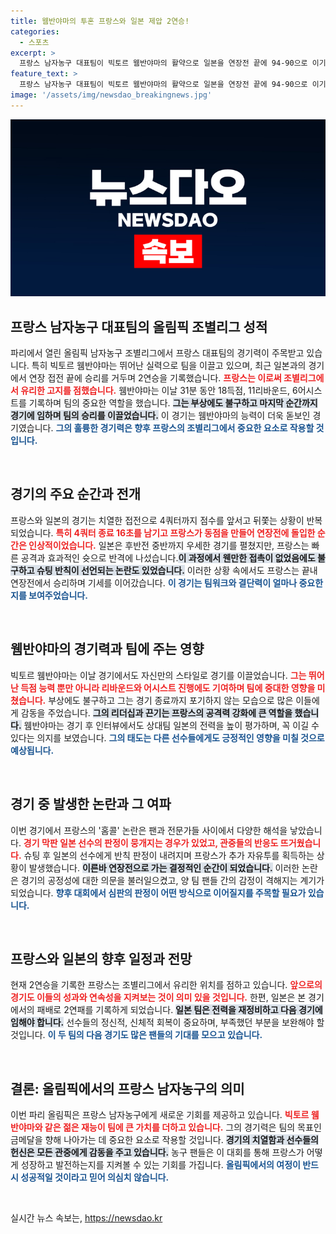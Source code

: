 ```yaml
---
title: 웸반야마의 투혼 프랑스와 일본 제압 2연승!
categories:
  - 스포츠
excerpt: >
  프랑스 남자농구 대표팀이 빅토르 웸반야마의 활약으로 일본을 연장전 끝에 94-90으로 이기며 조별리그 2연승을 기록했습니다. 그러나 4쿼터 홈콜 논란이 경기의 긴장감을 높였습니다. 웸반야마도 부상에도 불구하고 팀의 승리를 결정짓는 퍼포먼스를 펼쳤습니다.
feature_text: >
  프랑스 남자농구 대표팀이 빅토르 웸반야마의 활약으로 일본을 연장전 끝에 94-90으로 이기며 조별리그 2연승을 기록했습니다. 그러나 4쿼터 홈콜 논란이 경기의 긴장감을 높였습니다. 웸반야마도 부상에도 불구하고 팀의 승리를 결정짓는 퍼포먼스를 펼쳤습니다.
image: '/assets/img/newsdao_breakingnews.jpg'
---
```


<p><img src="/assets/img/newsdao_breakingnews.jpg" alt="ontimetimes 속보" /></p>

<h2 data-ke-size="size26">프랑스 남자농구 대표팀의 올림픽 조별리그 성적</h2>

<p data-ke-size="size16">파리에서 열린 올림픽 남자농구 조별리그에서 프랑스 대표팀의 경기력이 주목받고 있습니다. 특히 빅토르 웸반야마는 뛰어난 실력으로 팀을 이끌고 있으며, 최근 일본과의 경기에서 연장 접전 끝에 승리를 거두며 2연승을 기록했습니다. <b><span style="color: #ee2323;">프랑스는 이로써 조별리그에서 유리한 고지를 점했습니다.</span></b> 웸반야마는 이날 31분 동안 18득점, 11리바운드, 6어시스트를 기록하며 팀의 중요한 역할을 했습니다. <b><span style="background-color: #21538527;">그는 부상에도 불구하고 마지막 순간까지 경기에 임하며 팀의 승리를 이끌었습니다.</span></b> 이 경기는 웸반야마의 능력이 더욱 돋보인 경기였습니다. <b><span style="color: #1a5490;">그의 훌륭한 경기력은 향후 프랑스의 조별리그에서 중요한 요소로 작용할 것입니다.</span></b></p>

<p data-ke-size="size16">&nbsp;</p>

<h2 data-ke-size="size26">경기의 주요 순간과 전개</h2>

<p data-ke-size="size16">프랑스와 일본의 경기는 치열한 접전으로 4쿼터까지 점수를 앞서고 뒤쫓는 상황이 반복되었습니다. <b><span style="color: #ee2323;">특히 4쿼터 종료 16초를 남기고 프랑스가 동점을 만들어 연장전에 돌입한 순간은 인상적이었습니다.</span></b> 일본은 후반전 중반까지 우세한 경기를 펼쳤지만, 프랑스는 빠른 공격과 효과적인 슛으로 반격에 나섰습니다.<b><span style="background-color: #21538527;">이 과정에서 웬만한 접촉이 없었음에도 불구하고 슈팅 반칙이 선언되는 논란도 있었습니다.</span></b> 이러한 상황 속에서도 프랑스는 끝내 연장전에서 승리하며 기세를 이어갔습니다. <b><span style="color: #1a5490;">이 경기는 팀워크와 결단력이 얼마나 중요한지를 보여주었습니다.</span></b></p>

<p data-ke-size="size16">&nbsp;</p>

<h2 data-ke-size="size26">웸반야마의 경기력과 팀에 주는 영향</h2>

<p data-ke-size="size16">빅토르 웸반야마는 이날 경기에서도 자신만의 스타일로 경기를 이끌었습니다. <b><span style="color: #ee2323;">그는 뛰어난 득점 능력 뿐만 아니라 리바운드와 어시스트 진행에도 기여하며 팀에 중대한 영향을 미쳤습니다.</span></b> 부상에도 불구하고 그는 경기 종료까지 포기하지 않는 모습으로 많은 이들에게 감동을 주었습니다. <b><span style="background-color: #21538527;">그의 리더십과 끈기는 프랑스의 공격력 강화에 큰 역할을 했습니다.</span></b> 웸반야마는 경기 후 인터뷰에서도 상대팀 일본의 전력을 높이 평가하며, 꼭 이길 수 있다는 의지를 보였습니다. <b><span style="color: #1a5490;">그의 태도는 다른 선수들에게도 긍정적인 영향을 미칠 것으로 예상됩니다.</span></b></p>

<p data-ke-size="size16">&nbsp;</p>

<h2 data-ke-size="size26">경기 중 발생한 논란과 그 여파</h2>

<p data-ke-size="size16">이번 경기에서 프랑스의 '홈콜' 논란은 팬과 전문가들 사이에서 다양한 해석을 낳았습니다. <b><span style="color: #ee2323;">경기 막판 일본 선수의 판정이 뭉개지는 경우가 있었고, 관중들의 반응도 뜨거웠습니다.</span></b> 슈팅 후 일본의 선수에게 반칙 판정이 내려지며 프랑스가 추가 자유투를 획득하는 상황이 발생했습니다. <b><span style="background-color: #21538527;">이른바 연장전으로 가는 결정적인 순간이 되었습니다.</span></b> 이러한 논란은 경기의 공정성에 대한 의문을 불러일으켰고, 양 팀 팬들 간의 감정이 격해지는 계기가 되었습니다. <b><span style="color: #1a5490;">향후 대회에서 심판의 판정이 어떤 방식으로 이어질지를 주목할 필요가 있습니다.</span></b></p>

<p data-ke-size="size16">&nbsp;</p>

<h2 data-ke-size="size26">프랑스와 일본의 향후 일정과 전망</h2>

<p data-ke-size="size16">현재 2연승을 기록한 프랑스는 조별리그에서 유리한 위치를 점하고 있습니다. <b><span style="color: #ee2323;">앞으로의 경기도 이들의 성과와 연속성을 지켜보는 것이 의미 있을 것입니다.</span></b> 한편, 일본은 본 경기에서의 패배로 2연패를 기록하게 되었습니다. <b><span style="background-color: #21538527;">일본 팀은 전력을 재정비하고 다음 경기에 임해야 합니다.</span></b> 선수들의 정신적, 신체적 회복이 중요하며, 부족했던 부분을 보완해야 할 것입니다. <b><span style="color: #1a5490;">이 두 팀의 다음 경기도 많은 팬들의 기대를 모으고 있습니다.</span></b></p>

<p data-ke-size="size16">&nbsp;</p>

<h2 data-ke-size="size26">결론: 올림픽에서의 프랑스 남자농구의 의미</h2>

<p data-ke-size="size16">이번 파리 올림픽은 프랑스 남자농구에게 새로운 기회를 제공하고 있습니다. <b><span style="color: #ee2323;">빅토르 웸반야마와 같은 젊은 재능이 팀에 큰 가치를 더하고 있습니다.</span></b> 그의 경기력은 팀의 목표인 금메달을 향해 나아가는 데 중요한 요소로 작용할 것입니다. <b><span style="background-color: #21538527;">경기의 치열함과 선수들의 헌신은 모든 관중에게 감동을 주고 있습니다.</span></b> 농구 팬들은 이 대회를 통해 프랑스가 어떻게 성장하고 발전하는지를 지켜볼 수 있는 기회를 가집니다. <b><span style="color: #1a5490;">올림픽에서의 여정이 반드시 성공적일 것이라고 믿어 의심치 않습니다.</span></b></p>

<p data-ke-size="size16">&nbsp;</p>
실시간 뉴스 속보는, <a href="https://newsdao.kr" rel="dofollow">https://newsdao.kr</a>


